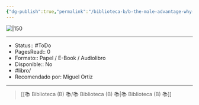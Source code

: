 ```yaml
---
{"dg-publish":true,"permalink":"/biblioteca-b/b-the-male-advantage-why-women-can-t-resist-the-outlier-male/"}
---
```



![|150](https://m.media-amazon.com/images/I/61CKw-EY4RL._SL1197_.jpg)

---

- Status:: #ToDo 
- PagesRead:: 0 
- Formato:: Papel / E-Book / Audiolibro
- Disponible:: No
- #libro/
- Recomendado por: Miguel Ortiz

---

> [[📚 Biblioteca (B) 📚/📚 Biblioteca (B) 📚\|📚 Biblioteca (B) 📚]]